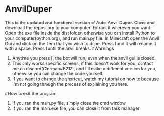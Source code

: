 # AnvilDuper
This is the updated and functional version of Auto-Anvil-Duper.
Clone and download the repository to your computer.
Extract it wherever you want.
Open the exe file inside the dist folder, otherwise you can install Python to your computer(python.org), and run main.py file.
In Minecraft open the Anvil Gui and click on the item that you wish to dupe.
Press l and it will rename it with a space.
Press l until the anvil breaks.
#Warnings
1. Anytime you press [, the bot will run, even when the anvil gui is closed.
2. This only works specific screens, if this doesn't work for you, contact me on discord(Glorman#6212), and I'll make a different version for you, otherwise you can change the code yourself.
3. If you want to change the shortcut, watch my tutorial on how to because I'm not going through the process of explaining you here.

#How to exit the program
1. If you ran the main.py file, simply close the cmd window
2. If you ran the main.exe file, you can close it from task manager
